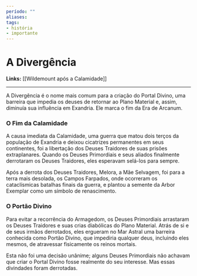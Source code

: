```yaml
---
período: ""
aliases:
tags:
- história
- importante
---
```


# **A Divergência**
**Links:** [[Wildemount após a Calamidade]]

---
A Divergência é o nome mais comum para a criação do Portal Divino, uma barreira que impedia os deuses de retornar ao Plano Material e, assim, diminuía sua influência em Exandria. Ele marca o fim da Era de Arcanum.
### **O Fim da Calamidade**
A causa imediata da Calamidade, uma guerra que matou dois terços da população de Exandria e deixou cicatrizes permanentes em seus continentes, foi a libertação dos Deuses Traidores de suas prisões extraplanares. Quando os Deuses Primordiais e seus aliados finalmente derrotaram os Deuses Traidores, eles esperavam selá-los para sempre.

Após a derrota dos Deuses Traidores, Melora, a Mãe Selvagem, foi para a terra mais desolada, os Campos Farpados, onde ocorreram os cataclísmicas batalhas finais da guerra, e plantou a semente da Arbor Exemplar como um símbolo de renascimento.

### **O Portão Divino**
Para evitar a recorrência do Armagedom, os Deuses Primordiais arrastaram os Deuses Traidores e suas crias diabólicas do Plano Material. Atrás de si e de seus irmãos derrotados, eles ergueram no Mar Astral uma barreira conhecida como Portão Divino, que impediria qualquer deus, incluindo eles mesmos, de atravessar fisicamente os reinos mortais.

Esta não foi uma decisão unânime; alguns Deuses Primordiais não achavam que criar o Portal Divino fosse realmente do seu interesse. Mas essas divindades foram derrotadas.